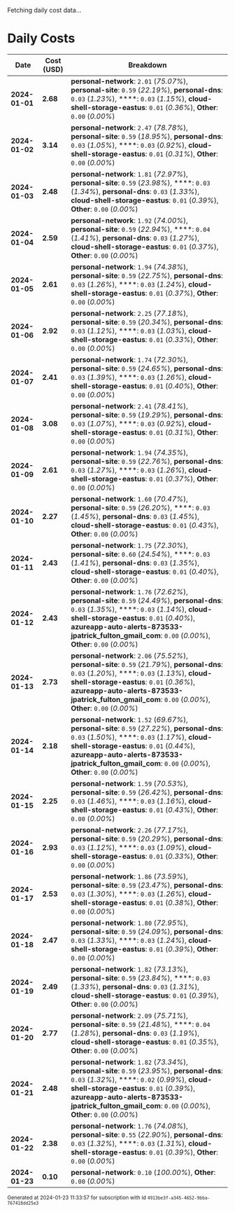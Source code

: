 Fetching daily cost data...
# Daily Costs

| Date | Cost (USD) | Breakdown |
|------|----------------|-----------|
| **2024-01-01** | **2.68** | **personal-network**: `2.01` (_75.07%_), **personal-site**: `0.59` (_22.19%_), **personal-dns**: `0.03` (_1.23%_), ****: `0.03` (_1.15%_), **cloud-shell-storage-eastus**: `0.01` (_0.36%_), **Other**: `0.00` (_0.00%_) |
| **2024-01-02** | **3.14** | **personal-network**: `2.47` (_78.78%_), **personal-site**: `0.59` (_18.95%_), **personal-dns**: `0.03` (_1.05%_), ****: `0.03` (_0.92%_), **cloud-shell-storage-eastus**: `0.01` (_0.31%_), **Other**: `0.00` (_0.00%_) |
| **2024-01-03** | **2.48** | **personal-network**: `1.81` (_72.97%_), **personal-site**: `0.59` (_23.98%_), ****: `0.03` (_1.34%_), **personal-dns**: `0.03` (_1.33%_), **cloud-shell-storage-eastus**: `0.01` (_0.39%_), **Other**: `0.00` (_0.00%_) |
| **2024-01-04** | **2.59** | **personal-network**: `1.92` (_74.00%_), **personal-site**: `0.59` (_22.94%_), ****: `0.04` (_1.41%_), **personal-dns**: `0.03` (_1.27%_), **cloud-shell-storage-eastus**: `0.01` (_0.37%_), **Other**: `0.00` (_0.00%_) |
| **2024-01-05** | **2.61** | **personal-network**: `1.94` (_74.38%_), **personal-site**: `0.59` (_22.75%_), **personal-dns**: `0.03` (_1.26%_), ****: `0.03` (_1.24%_), **cloud-shell-storage-eastus**: `0.01` (_0.37%_), **Other**: `0.00` (_0.00%_) |
| **2024-01-06** | **2.92** | **personal-network**: `2.25` (_77.18%_), **personal-site**: `0.59` (_20.34%_), **personal-dns**: `0.03` (_1.12%_), ****: `0.03` (_1.03%_), **cloud-shell-storage-eastus**: `0.01` (_0.33%_), **Other**: `0.00` (_0.00%_) |
| **2024-01-07** | **2.41** | **personal-network**: `1.74` (_72.30%_), **personal-site**: `0.59` (_24.65%_), **personal-dns**: `0.03` (_1.39%_), ****: `0.03` (_1.26%_), **cloud-shell-storage-eastus**: `0.01` (_0.40%_), **Other**: `0.00` (_0.00%_) |
| **2024-01-08** | **3.08** | **personal-network**: `2.41` (_78.41%_), **personal-site**: `0.59` (_19.29%_), **personal-dns**: `0.03` (_1.07%_), ****: `0.03` (_0.92%_), **cloud-shell-storage-eastus**: `0.01` (_0.31%_), **Other**: `0.00` (_0.00%_) |
| **2024-01-09** | **2.61** | **personal-network**: `1.94` (_74.35%_), **personal-site**: `0.59` (_22.76%_), **personal-dns**: `0.03` (_1.27%_), ****: `0.03` (_1.26%_), **cloud-shell-storage-eastus**: `0.01` (_0.37%_), **Other**: `0.00` (_0.00%_) |
| **2024-01-10** | **2.27** | **personal-network**: `1.60` (_70.47%_), **personal-site**: `0.59` (_26.20%_), ****: `0.03` (_1.45%_), **personal-dns**: `0.03` (_1.45%_), **cloud-shell-storage-eastus**: `0.01` (_0.43%_), **Other**: `0.00` (_0.00%_) |
| **2024-01-11** | **2.43** | **personal-network**: `1.75` (_72.30%_), **personal-site**: `0.60` (_24.54%_), ****: `0.03` (_1.41%_), **personal-dns**: `0.03` (_1.35%_), **cloud-shell-storage-eastus**: `0.01` (_0.40%_), **Other**: `0.00` (_0.00%_) |
| **2024-01-12** | **2.43** | **personal-network**: `1.76` (_72.62%_), **personal-site**: `0.59` (_24.49%_), **personal-dns**: `0.03` (_1.35%_), ****: `0.03` (_1.14%_), **cloud-shell-storage-eastus**: `0.01` (_0.40%_), **azureapp-auto-alerts-873533-jpatrick_fulton_gmail_com**: `0.00` (_0.00%_), **Other**: `0.00` (_0.00%_) |
| **2024-01-13** | **2.73** | **personal-network**: `2.06` (_75.52%_), **personal-site**: `0.59` (_21.79%_), **personal-dns**: `0.03` (_1.20%_), ****: `0.03` (_1.13%_), **cloud-shell-storage-eastus**: `0.01` (_0.36%_), **azureapp-auto-alerts-873533-jpatrick_fulton_gmail_com**: `0.00` (_0.00%_), **Other**: `0.00` (_0.00%_) |
| **2024-01-14** | **2.18** | **personal-network**: `1.52` (_69.67%_), **personal-site**: `0.59` (_27.22%_), **personal-dns**: `0.03` (_1.50%_), ****: `0.03` (_1.17%_), **cloud-shell-storage-eastus**: `0.01` (_0.44%_), **azureapp-auto-alerts-873533-jpatrick_fulton_gmail_com**: `0.00` (_0.00%_), **Other**: `0.00` (_0.00%_) |
| **2024-01-15** | **2.25** | **personal-network**: `1.59` (_70.53%_), **personal-site**: `0.59` (_26.42%_), **personal-dns**: `0.03` (_1.46%_), ****: `0.03` (_1.16%_), **cloud-shell-storage-eastus**: `0.01` (_0.43%_), **Other**: `0.00` (_0.00%_) |
| **2024-01-16** | **2.93** | **personal-network**: `2.26` (_77.17%_), **personal-site**: `0.59` (_20.29%_), **personal-dns**: `0.03` (_1.12%_), ****: `0.03` (_1.09%_), **cloud-shell-storage-eastus**: `0.01` (_0.33%_), **Other**: `0.00` (_0.00%_) |
| **2024-01-17** | **2.53** | **personal-network**: `1.86` (_73.59%_), **personal-site**: `0.59` (_23.47%_), **personal-dns**: `0.03` (_1.30%_), ****: `0.03` (_1.26%_), **cloud-shell-storage-eastus**: `0.01` (_0.38%_), **Other**: `0.00` (_0.00%_) |
| **2024-01-18** | **2.47** | **personal-network**: `1.80` (_72.95%_), **personal-site**: `0.59` (_24.09%_), **personal-dns**: `0.03` (_1.33%_), ****: `0.03` (_1.24%_), **cloud-shell-storage-eastus**: `0.01` (_0.39%_), **Other**: `0.00` (_0.00%_) |
| **2024-01-19** | **2.49** | **personal-network**: `1.82` (_73.13%_), **personal-site**: `0.59` (_23.84%_), ****: `0.03` (_1.33%_), **personal-dns**: `0.03` (_1.31%_), **cloud-shell-storage-eastus**: `0.01` (_0.39%_), **Other**: `0.00` (_0.00%_) |
| **2024-01-20** | **2.77** | **personal-network**: `2.09` (_75.71%_), **personal-site**: `0.59` (_21.48%_), ****: `0.04` (_1.28%_), **personal-dns**: `0.03` (_1.19%_), **cloud-shell-storage-eastus**: `0.01` (_0.35%_), **Other**: `0.00` (_0.00%_) |
| **2024-01-21** | **2.48** | **personal-network**: `1.82` (_73.34%_), **personal-site**: `0.59` (_23.95%_), **personal-dns**: `0.03` (_1.32%_), ****: `0.02` (_0.99%_), **cloud-shell-storage-eastus**: `0.01` (_0.39%_), **azureapp-auto-alerts-873533-jpatrick_fulton_gmail_com**: `0.00` (_0.00%_), **Other**: `0.00` (_0.00%_) |
| **2024-01-22** | **2.38** | **personal-network**: `1.76` (_74.08%_), **personal-site**: `0.55` (_22.90%_), **personal-dns**: `0.03` (_1.32%_), ****: `0.03` (_1.31%_), **cloud-shell-storage-eastus**: `0.01` (_0.39%_), **Other**: `0.00` (_0.00%_) |
| **2024-01-23** | **0.10** | **personal-network**: `0.10` (_100.00%_), **Other**: `0.00` (_0.00%_) |


<sup>Generated at 2024-01-23 11:33:57 for subscription with id `4913be3f-a345-4652-9bba-767418dd25e3`</sup>

